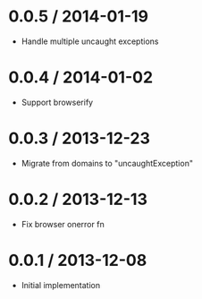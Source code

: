 
0.0.5 / 2014-01-19
==================

  * Handle multiple uncaught exceptions

0.0.4 / 2014-01-02
==================

  * Support browserify

0.0.3 / 2013-12-23
==================

  * Migrate from domains to "uncaughtException"

0.0.2 / 2013-12-13
==================

  * Fix browser onerror fn

0.0.1 / 2013-12-08
==================

  * Initial implementation
